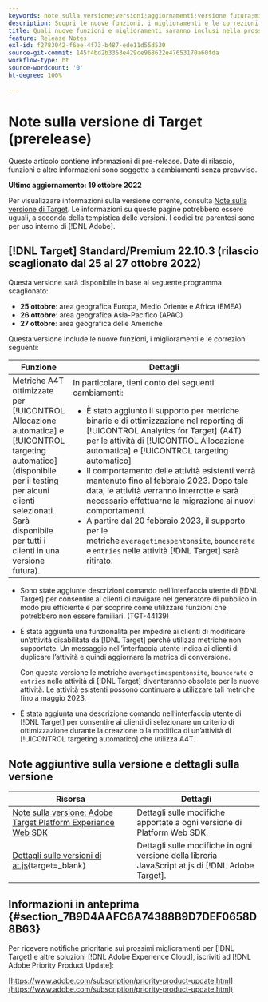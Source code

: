 ```yaml
---
keywords: note sulla versione;versioni;aggiornamenti;versione futura;miglioramenti;nuove funzioni;correzioni;aggiornamenti;prerelease
description: Scopri le nuove funzioni, i miglioramenti e le correzioni, compresi SDK, API e librerie JavaScript, inclusi nella prossima versione di Adobe Target.
title: Quali nuove funzioni e miglioramenti saranno inclusi nella prossima versione?
feature: Release Notes
exl-id: f2783042-f6ee-4f73-b487-ede11d55d530
source-git-commit: 145f4bd2b3353e429ce968622e47653170a60fda
workflow-type: ht
source-wordcount: '0'
ht-degree: 100%

---
```


# Note sulla versione di Target (prerelease)

Questo articolo contiene informazioni di pre-release. Date di rilascio, funzioni e altre informazioni sono soggette a cambiamenti senza preavviso.

**Ultimo aggiornamento: 19 ottobre 2022**

Per visualizzare informazioni sulla versione corrente, consulta [Note sulla versione di Target](release-notes.md). Le informazioni su queste pagine potrebbero essere uguali, a seconda della tempistica delle versioni. I codici tra parentesi sono per uso interno di [!DNL Adobe].

## [!DNL Target] Standard/Premium 22.10.3 (rilascio scaglionato dal 25 al 27 ottobre 2022)

Questa versione sarà disponibile in base al seguente programma scaglionato:

* **25 ottobre**: area geografica Europa, Medio Oriente e Africa (EMEA)
* **26 ottobre**: area geografica Asia-Pacifico (APAC)
* **27 ottobre**: area geografica delle Americhe

Questa versione include le nuove funzioni, i miglioramenti e le correzioni seguenti:

| Funzione | Dettagli |
| --- | --- |
| Metriche A4T ottimizzate per [!UICONTROL Allocazione automatica] e [!UICONTROL targeting automatico]<br> (disponibile per il testing per alcuni clienti selezionati. Sarà disponibile per tutti i clienti in una versione futura). | In particolare, tieni conto dei seguenti cambiamenti:<ul><li>È stato aggiunto il supporto per metriche binarie e di ottimizzazione nel reporting di [!UICONTROL Analytics for Target] (A4T) per le attività di [!UICONTROL Allocazione automatica] e [!UICONTROL targeting automatico]</li><li>Il comportamento delle attività esistenti verrà mantenuto fino al febbraio 2023. Dopo tale data, le attività verranno interrotte e sarà necessario effettuarne la migrazione ai nuovi comportamenti.</li><li>A partire dal 20 febbraio 2023, il supporto per le metriche `averagetimespentonsite`, `bouncerate` e `entries` nelle attività [!DNL Target] sarà ritirato.</li></ul> |

* Sono state aggiunte descrizioni comando nell’interfaccia utente di [!DNL Target] per consentire ai clienti di navigare nel generatore di pubblico in modo più efficiente e per scoprire come utilizzare funzioni che potrebbero non essere familiari. (TGT-44139)
* È stata aggiunta una funzionalità per impedire ai clienti di modificare un’attività disabilitata da [!DNL Target] perché utilizza metriche non supportate. Un messaggio nell’interfaccia utente indica ai clienti di duplicare l’attività e quindi aggiornare la metrica di conversione.

   Con questa versione le metriche `averagetimespentonsite`, `bouncerate` e `entries` nelle attività di [!DNL Target] diventeranno obsolete per le nuove attività. Le attività esistenti possono continuare a utilizzare tali metriche fino a maggio 2023.

* È stata aggiunta una descrizione comando nell’interfaccia utente di [!DNL Target] per consentire ai clienti di selezionare un criterio di ottimizzazione durante la creazione o la modifica di un’attività di [!UICONTROL targeting automatico] che utilizza A4T.

## Note aggiuntive sulla versione e dettagli sulla versione

| Risorsa | Dettagli |
|--- |--- |
| [Note sulla versione: Adobe Target Platform Experience Web SDK](https://experienceleague.adobe.com/docs/experience-platform/edge/release-notes.html?lang=it) | Dettagli sulle modifiche apportate a ogni versione di Platform Web SDK. |
| [Dettagli sulle versioni di at.js](https://developer.adobe.com/target/implement/client-side/atjs/target-atjs-versions/){target=_blank} | Dettagli sulle modifiche in ogni versione della libreria JavaScript at.js di [!DNL Adobe Target]. |


## Informazioni in anteprima {#section_7B9D4AAFC6A74388B9D7DEF0658D8B63}

Per ricevere notifiche prioritarie sui prossimi miglioramenti per [!DNL Target] e altre soluzioni [!DNL Adobe Experience Cloud], iscriviti ad [!DNL Adobe Priority Product Update]:

[https://www.adobe.com/subscription/priority-product-update.html](https://www.adobe.com/subscription/priority-product-update.html)
